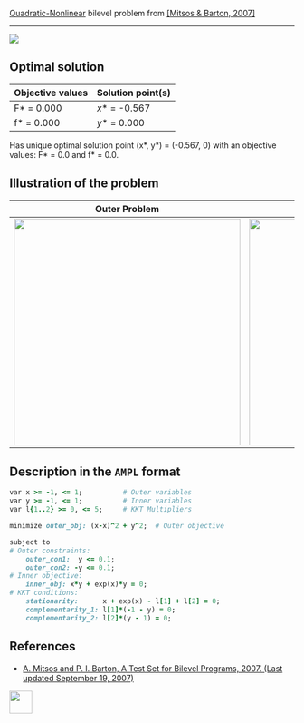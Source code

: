 [Quadratic-Nonlinear](/BASBLib/QP-NLP-problems) bilevel problem from [\[Mitsos & Barton, 2007\]][Mitsos & Barton, 2007]

---

![](/BASBLib/images/mb_2007_08_eq.jpg)

## Optimal solution

Objective values   | Solution point(s) |
------------------ | ----------------- |
F* = 0.000         | _x_* = -0.567     |
f* = 0.000         | _y_* = 0.000      |

Has unique optimal solution point (x*, y*) = (-0.567, 0) with an objective values: F* = 0.0 and f* = 0.0.

## Illustration of the problem

Outer Problem    | Inner Problem    |
---------------- | ---------------- |
<img src="/BASBLib/images/mb_2007_08_outer.jpg" width="400"> | <img src="/BASBLib/images/mb_2007_08_inner.jpg" width="400"> |

## Description in the `AMPL` format

```ruby
var x >= -1, <= 1;          # Outer variables
var y >= -1, <= 1;          # Inner variables
var l{1..2} >= 0, <= 5;     # KKT Multipliers

minimize outer_obj: (x-x)^2 + y^2;  # Outer objective

subject to
# Outer constraints:
    outer_con1:  y <= 0.1;
    outer_con2: -y <= 0.1;
# Inner objective:
    inner_obj: x*y + exp(x)*y = 0;
# KKT conditions:
    stationarity:      x + exp(x) - l[1] + l[2] = 0;
    complementarity_1: l[1]*(-1 - y) = 0;
    complementarity_2: l[2]*(y - 1) = 0;
```

##  References

 - [A. Mitsos and P. I. Barton, A Test Set for Bilevel Programs, 2007. (Last updated September 19, 2007)](https://www.researchgate.net/publication/228455291_A_test_set_for_bilevel_programs)

[<img src="http://www.interupgrade.com/images/pfeil-backbutton.png" width="40" height="40">](/BASBLib/QP-NLP-problems "Back to summary of QP-NLP bilevel problems")

[Mitsos & Barton, 2007]: https://www.researchgate.net/publication/228455291_A_test_set_for_bilevel_programs
